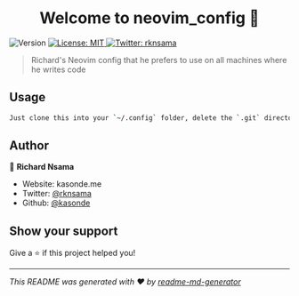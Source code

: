 <h1 align="center">Welcome to neovim_config 👋</h1>
<p>
  <img alt="Version" src="https://img.shields.io/badge/version-0.1-blue.svg?cacheSeconds=2592000" />
  <a href="#" target="_blank">
    <img alt="License: MIT" src="https://img.shields.io/badge/License-MIT-yellow.svg" />
  </a>
  <a href="https://twitter.com/rknsama" target="_blank">
    <img alt="Twitter: rknsama" src="https://img.shields.io/twitter/follow/rknsama.svg?style=social" />
  </a>
</p>

> Richard's Neovim config that he prefers to use on all machines where he writes code

## Usage

```sh
Just clone this into your `~/.config` folder, delete the `.git` directory and get started.
```

## Author

👤 **Richard Nsama**

* Website: kasonde.me
* Twitter: [@rknsama](https://twitter.com/rknsama)
* Github: [@kasonde](https://github.com/kasonde)

## Show your support

Give a ⭐️ if this project helped you!

***
_This README was generated with ❤️ by [readme-md-generator](https://github.com/kefranabg/readme-md-generator)_